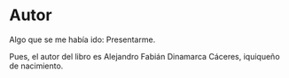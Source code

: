 # Autor

Algo que se me había ido: Presentarme.

Pues, el autor del libro es Alejandro Fabián Dinamarca Cáceres, iquiqueño de nacimiento.